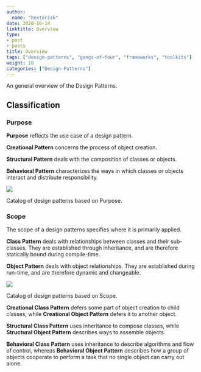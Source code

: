 ```yaml
---
author:
  name: "hexterisk"
date: 2020-10-14
linktitle: Overview
type:
- post
- posts
title: Overview
tags: ["design-patterns", "gangs-of-four", "frameworks", "toolkits"]
weight: 10
categories: ["Design-Patterns"]
---
```


An general overview of the Design Patterns.

## Classification

### Purpose

**Purpose** reflects the use case of a design pattern.

**Creational Pattern** concerns the process of object creation.

**Structural Pattern** deals with the composition of classes or objects.

**Behavioral Pattern** characterizes the ways in which classes or objects interact and distribute responsibility.

![](/Design_Patterns_Overview/image.png)

Catalog of design patterns based on Purpose.

### Scope

The scope of a design patterns specifies where it is primarily applied.

**Class Pattern** deals with relationships between classes and their sub-classes. They are established through inheritance, and are therefore statically bound during compile-time.

**Object Pattern** deals with object relationships. They are established during run-time, and are therefore dynamic and changeable.

![](/Design_Patterns_Overview/image.jpeg)

Catalog of design patterns based on Scope.

**Creational Class Pattern** defers some part of object creation to child classes, while **Creational Object Pattern** defers it to another object. 

**Structural Class Pattern** uses inheritance to compose classes, while **Structural Object Pattern** describes ways to assemble objects. 

**Behavioral Class Pattern** uses inheritance to describe algorithms and flow of control, whereas **Behavioral Object Pattern** describes how a group of objects cooperate to perform a task that no single object can carry out alone.